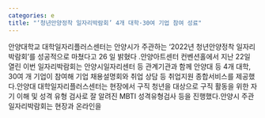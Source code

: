 ```yaml
---
categories: e
title: "‘청년안양정착 일자리박람회’ 4개 대학·30여 기업 참여 성료"
---
```

안양대학교 대학일자리플러스센터는 안양시가 주관하는 ‘2022년 청년안양정착 일자리박람회’를 성공적으로 마쳤다고 26 일 밝혔다 .안양아트센터 컨벤션홀에서 지난 22일 열린 이번 일자리박람회는 안양시일자리센터 등 관계기관과 함께 안양대 등 4개 대학, 30여 개 기업이 참여해 기업 채용설명회와 취업 상담 등 취업지원 종합서비스를 제공했다.안양대 대학일자리플러스센터는 현장에서 구직 청년을 대상으로 구직 활동을 위한 자기 이해 및 성격 유형 검사로 잘 알려진 MBTI 성격유형검사 등을 진행했다.안양시 주관 일자리박람회는 현장과 온라인을